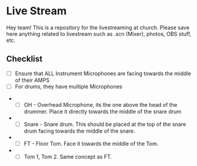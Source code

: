 # Live Stream
Hey team! This is a repository for the livestreaming at church. Please save here anything related to livestream such as
.scn (Mixer), photos, OBS stuff, etc.

## Checklist 
- [ ] Ensure that ALL Instrument Microphones are facing towards the middle of their AMPS
- [ ] For drums, they have multiple Microphones
- - [ ] OH - Overhead Microphone, its the one above the head of the drummer. Place it directly towards the middle of the snare drum
- - [ ] Snare - Snare drum. This should be placed at the top of the snare drum facing towards the middle of the snare.
- - [ ] FT - Floor Tom. Face it towards the middle of the Tom.
- - [ ] Tom 1, Tom 2. Same concept as FT.